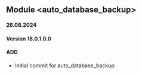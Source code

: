 ## Module <auto_database_backup>

#### 26.08.2024
#### Version 18.0.1.0.0
#### ADD

- Initial commit for auto_database_backup
